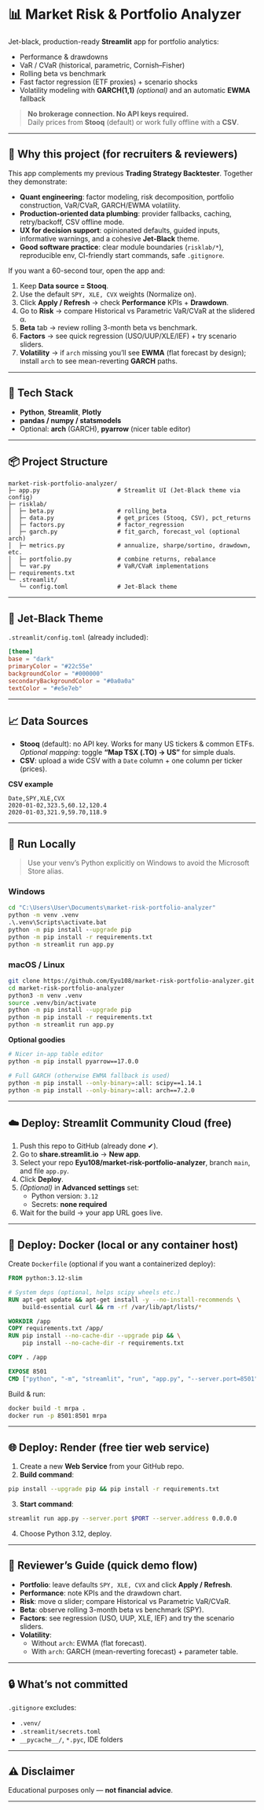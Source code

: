 # 📊 Market Risk & Portfolio Analyzer

Jet-black, production-ready **Streamlit** app for portfolio analytics:
- Performance & drawdowns
- VaR / CVaR (historical, parametric, Cornish–Fisher)
- Rolling beta vs benchmark
- Fast factor regression (ETF proxies) + scenario shocks
- Volatility modeling with **GARCH(1,1)** *(optional)* and an automatic **EWMA** fallback

> **No brokerage connection. No API keys required.**  
> Daily prices from **Stooq** (default) or work fully offline with a **CSV**.

---

## 🎯 Why this project (for recruiters & reviewers)

This app complements my previous **Trading Strategy Backtester**. Together they demonstrate:

- **Quant engineering**: factor modeling, risk decomposition, portfolio construction, VaR/CVaR, GARCH/EWMA volatility.
- **Production-oriented data plumbing**: provider fallbacks, caching, retry/backoff, CSV offline mode.
- **UX for decision support**: opinionated defaults, guided inputs, informative warnings, and a cohesive **Jet-Black** theme.
- **Good software practice**: clear module boundaries (`risklab/*`), reproducible env, CI-friendly start commands, safe `.gitignore`.

If you want a 60-second tour, open the app and:
1) Keep **Data source = Stooq**.  
2) Use the default `SPY, XLE, CVX` weights (Normalize on).  
3) Click **Apply / Refresh** → check **Performance** KPIs + **Drawdown**.  
4) Go to **Risk** → compare Historical vs Parametric VaR/CVaR at the slidered α.  
5) **Beta** tab → review rolling 3-month beta vs benchmark.  
6) **Factors** → see quick regression (USO/UUP/XLE/IEF) + try scenario sliders.  
7) **Volatility** → if `arch` missing you’ll see **EWMA** (flat forecast by design); install `arch` to see mean-reverting **GARCH** paths.

---

## 🧱 Tech Stack

- **Python**, **Streamlit**, **Plotly**
- **pandas / numpy / statsmodels**
- Optional: **arch** (GARCH), **pyarrow** (nicer table editor)

---

## 📦 Project Structure

```
market-risk-portfolio-analyzer/
├─ app.py                      # Streamlit UI (Jet-Black theme via config)
├─ risklab/
│  ├─ beta.py                  # rolling_beta
│  ├─ data.py                  # get_prices (Stooq, CSV), pct_returns
│  ├─ factors.py               # factor_regression
│  ├─ garch.py                 # fit_garch, forecast_vol (optional arch)
│  ├─ metrics.py               # annualize, sharpe/sortino, drawdown, etc.
│  ├─ portfolio.py             # combine returns, rebalance
│  └─ var.py                   # VaR/CVaR implementations
├─ requirements.txt
└─ .streamlit/
   └─ config.toml              # Jet-Black theme
```

---

## 🖤 Jet-Black Theme

`.streamlit/config.toml` (already included):

```toml
[theme]
base = "dark"
primaryColor = "#22c55e"
backgroundColor = "#000000"
secondaryBackgroundColor = "#0a0a0a"
textColor = "#e5e7eb"
```

---

## 📈 Data Sources

- **Stooq** (default): no API key. Works for many US tickers & common ETFs.  
  *Optional mapping*: toggle **“Map TSX (.TO) → US”** for simple duals.
- **CSV**: upload a wide CSV with a `Date` column + one column per ticker (prices).

**CSV example**
```csv
Date,SPY,XLE,CVX
2020-01-02,323.5,60.12,120.4
2020-01-03,321.9,59.70,118.9
```

---

## 🚀 Run Locally

> Use your venv’s Python explicitly on Windows to avoid the Microsoft Store alias.

### Windows
```bat
cd "C:\Users\User\Documents\market-risk-portfolio-analyzer"
python -m venv .venv
.\.venv\Scripts\activate.bat
python -m pip install --upgrade pip
python -m pip install -r requirements.txt
python -m streamlit run app.py
```

### macOS / Linux
```bash
git clone https://github.com/Eyu108/market-risk-portfolio-analyzer.git
cd market-risk-portfolio-analyzer
python3 -m venv .venv
source .venv/bin/activate
python -m pip install --upgrade pip
python -m pip install -r requirements.txt
python -m streamlit run app.py
```

**Optional goodies**
```bash
# Nicer in-app table editor
python -m pip install pyarrow==17.0.0

# Full GARCH (otherwise EWMA fallback is used)
python -m pip install --only-binary=:all: scipy==1.14.1
python -m pip install --only-binary=:all: arch==7.2.0
```

---

## ☁️ Deploy: Streamlit Community Cloud (free)

1. Push this repo to GitHub (already done ✔).
2. Go to **share.streamlit.io** → **New app**.
3. Select your repo **Eyu108/market-risk-portfolio-analyzer**, branch `main`, and file `app.py`.
4. Click **Deploy**.
5. *(Optional)* in **Advanced settings** set:
   - Python version: `3.12`
   - Secrets: **none required**
6. Wait for the build → your app URL goes live.

---

## 🐳 Deploy: Docker (local or any container host)

Create `Dockerfile` (optional if you want a containerized deploy):

```dockerfile
FROM python:3.12-slim

# System deps (optional, helps scipy wheels etc.)
RUN apt-get update && apt-get install -y --no-install-recommends \
    build-essential curl && rm -rf /var/lib/apt/lists/*

WORKDIR /app
COPY requirements.txt /app/
RUN pip install --no-cache-dir --upgrade pip && \
    pip install --no-cache-dir -r requirements.txt

COPY . /app

EXPOSE 8501
CMD ["python", "-m", "streamlit", "run", "app.py", "--server.port=8501", "--server.address=0.0.0.0"]
```

Build & run:
```bash
docker build -t mrpa .
docker run -p 8501:8501 mrpa
```

---

## 🌐 Deploy: Render (free tier web service)

1) Create a new **Web Service** from your GitHub repo.  
2) **Build command**:
```bash
pip install --upgrade pip && pip install -r requirements.txt
```
3) **Start command**:
```bash
streamlit run app.py --server.port $PORT --server.address 0.0.0.0
```
4) Choose Python 3.12, deploy.

---

## 🧪 Reviewer’s Guide (quick demo flow)

- **Portfolio**: leave defaults `SPY, XLE, CVX` and click **Apply / Refresh**.  
- **Performance**: note KPIs and the drawdown chart.  
- **Risk**: move α slider; compare Historical vs Parametric VaR/CVaR.  
- **Beta**: observe rolling 3-month beta vs benchmark (SPY).  
- **Factors**: see regression (USO, UUP, XLE, IEF) and try the scenario sliders.  
- **Volatility**:  
  - Without `arch`: EWMA (flat forecast).  
  - With `arch`: GARCH (mean-reverting forecast) + parameter table.

---

## 🔒 What’s not committed

`.gitignore` excludes:
- `.venv/`
- `.streamlit/secrets.toml`
- `__pycache__/`, `*.pyc`, IDE folders

---

## ⚠️ Disclaimer

Educational purposes only — **not financial advice**.

---

